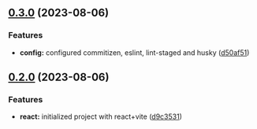 ## [0.3.0](https://github.com/zhid0399123/freecodecamp-palindrome-checker/compare/0.2.0...0.3.0) (2023-08-06)

### Features

- **config:** configured commitizen, eslint, lint-staged and husky ([d50af51](https://github.com/zhid0399123/freecodecamp-palindrome-checker/commit/d50af519ed14ff0c3e7fba89972506e255e9416f))

## [0.2.0](https://github.com/zhid0399123/freecodecamp-palindrome-checker/compare/d9c3531773711bb58dcfa4b81bd283ee55baf70e...0.2.0) (2023-08-06)

### Features

- **react:** initialized project with react+vite ([d9c3531](https://github.com/zhid0399123/freecodecamp-palindrome-checker/commit/d9c3531773711bb58dcfa4b81bd283ee55baf70e))
